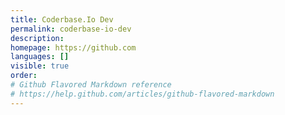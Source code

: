 ```yaml
---
title: Coderbase.Io Dev
permalink: coderbase-io-dev
description: 
homepage: https://github.com
languages: []
visible: true
order: 
# Github Flavored Markdown reference
# https://help.github.com/articles/github-flavored-markdown
---
```



